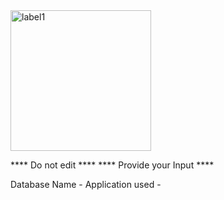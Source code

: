 <img width="225" alt="label1" src="https://github.com/brgeetha3/PR-parameter/assets/117840807/bcaba3e8-dc98-4f72-b1a8-d07fdbca99b5">

**** Do not edit **** 
**** Provide your Input ****

Database Name -
Application used -
